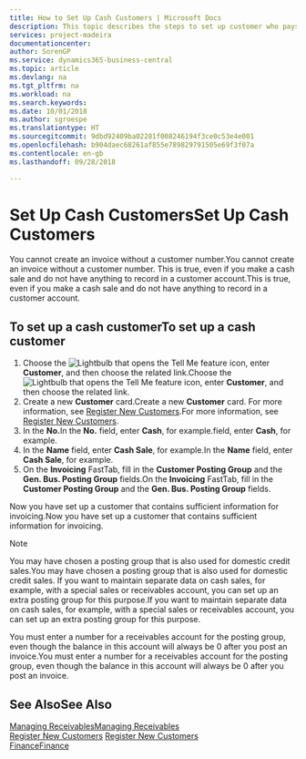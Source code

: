 ```yaml
---
title: How to Set Up Cash Customers | Microsoft Docs
description: This topic describes the steps to set up customer who pays in cash.
services: project-madeira
documentationcenter: 
author: SorenGP
ms.service: dynamics365-business-central
ms.topic: article
ms.devlang: na
ms.tgt_pltfrm: na
ms.workload: na
ms.search.keywords: 
ms.date: 10/01/2018
ms.author: sgroespe
ms.translationtype: HT
ms.sourcegitcommit: 9dbd92409ba02281f008246194f3ce0c53e4e001
ms.openlocfilehash: b904daec68261af855e789829791505e69f3f07a
ms.contentlocale: en-gb
ms.lasthandoff: 09/28/2018

---
```

# <a name="set-up-cash-customers"></a><span data-ttu-id="88a28-103">Set Up Cash Customers</span><span class="sxs-lookup"><span data-stu-id="88a28-103">Set Up Cash Customers</span></span>
<span data-ttu-id="88a28-104">You cannot create an invoice without a customer number.</span><span class="sxs-lookup"><span data-stu-id="88a28-104">You cannot create an invoice without a customer number.</span></span> <span data-ttu-id="88a28-105">This is true, even if you make a cash sale and do not have anything to record in a customer account.</span><span class="sxs-lookup"><span data-stu-id="88a28-105">This is true, even if you make a cash sale and do not have anything to record in a customer account.</span></span>  

## <a name="to-set-up-a-cash-customer"></a><span data-ttu-id="88a28-106">To set up a cash customer</span><span class="sxs-lookup"><span data-stu-id="88a28-106">To set up a cash customer</span></span>  
1.  <span data-ttu-id="88a28-107">Choose the ![Lightbulb that opens the Tell Me feature](media/ui-search/search_small.png "Tell me what you want to do") icon, enter **Customer**, and then choose the related link.</span><span class="sxs-lookup"><span data-stu-id="88a28-107">Choose the ![Lightbulb that opens the Tell Me feature](media/ui-search/search_small.png "Tell me what you want to do") icon, enter **Customer**, and then choose the related link.</span></span>  
2.  <span data-ttu-id="88a28-108">Create a new **Customer** card.</span><span class="sxs-lookup"><span data-stu-id="88a28-108">Create a new **Customer** card.</span></span> <span data-ttu-id="88a28-109">For more information, see [Register New Customers](sales-how-register-new-customers.md).</span><span class="sxs-lookup"><span data-stu-id="88a28-109">For more information, see [Register New Customers](sales-how-register-new-customers.md).</span></span>
3.  <span data-ttu-id="88a28-110">In the **No.**</span><span class="sxs-lookup"><span data-stu-id="88a28-110">In the **No.**</span></span> <span data-ttu-id="88a28-111">field, enter **Cash**, for example.</span><span class="sxs-lookup"><span data-stu-id="88a28-111">field, enter **Cash**, for example.</span></span>  
4.  <span data-ttu-id="88a28-112">In the **Name** field, enter **Cash Sale**, for example.</span><span class="sxs-lookup"><span data-stu-id="88a28-112">In the **Name** field, enter **Cash Sale**, for example.</span></span>  
5.  <span data-ttu-id="88a28-113">On the **Invoicing** FastTab, fill in the **Customer Posting Group** and the **Gen. Bus. Posting Group** fields.</span><span class="sxs-lookup"><span data-stu-id="88a28-113">On the **Invoicing** FastTab, fill in the **Customer Posting Group** and the **Gen. Bus. Posting Group** fields.</span></span>  

 <span data-ttu-id="88a28-114">Now you have set up a customer that contains sufficient information for invoicing.</span><span class="sxs-lookup"><span data-stu-id="88a28-114">Now you have set up a customer that contains sufficient information for invoicing.</span></span>  

> [!NOTE]  
>  <span data-ttu-id="88a28-115">You may have chosen a posting group that is also used for domestic credit sales.</span><span class="sxs-lookup"><span data-stu-id="88a28-115">You may have chosen a posting group that is also used for domestic credit sales.</span></span> <span data-ttu-id="88a28-116">If you want to maintain separate data on cash sales, for example, with a special sales or receivables account, you can set up an extra posting group for this purpose.</span><span class="sxs-lookup"><span data-stu-id="88a28-116">If you want to maintain separate data on cash sales, for example, with a special sales or receivables account, you can set up an extra posting group for this purpose.</span></span>  
>   
>  <span data-ttu-id="88a28-117">You must enter a number for a receivables account for the posting group, even though the balance in this account will always be 0 after you post an invoice.</span><span class="sxs-lookup"><span data-stu-id="88a28-117">You must enter a number for a receivables account for the posting group, even though the balance in this account will always be 0 after you post an invoice.</span></span>  

## <a name="see-also"></a><span data-ttu-id="88a28-118">See Also</span><span class="sxs-lookup"><span data-stu-id="88a28-118">See Also</span></span>
[<span data-ttu-id="88a28-119">Managing Receivables</span><span class="sxs-lookup"><span data-stu-id="88a28-119">Managing Receivables</span></span>](receivables-manage-receivables.md)  
<span data-ttu-id="88a28-120">[Register New Customers](sales-how-register-new-customers.md)  </span><span class="sxs-lookup"><span data-stu-id="88a28-120">[Register New Customers](sales-how-register-new-customers.md)  </span></span>  
[<span data-ttu-id="88a28-121">Finance</span><span class="sxs-lookup"><span data-stu-id="88a28-121">Finance</span></span>](finance.md)  


